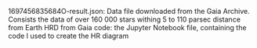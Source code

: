 1697456835684O-result.json: Data file downloaded from the Gaia Archive. Consists the data of over 160 000 stars withing 5 to 110 parsec distance from Earth
HRD from Gaia code: the Jupyter Notebook file, containing the code I used to create the HR diagram
